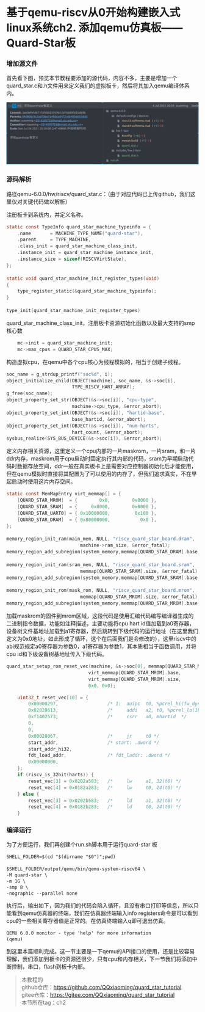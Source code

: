 # 基于qemu-riscv从0开始构建嵌入式linux系统ch2. 添加qemu仿真板——Quard-Star板

### 增加源文件

首先看下图，预览本节教程要添加的源代码，内容不多，主要是增加一个quard_star.c和.h文件用来定义我们的虚拟板卡，然后将其加入qemu编译体系内。

![ch2-0](./img/ch2-0.png)

### 源码解析

路径qemu-6.0.0/hw/riscv/quard_star.c：（由于对应代码已上传github，我们这里仅对关键代码做以解析）

注册板卡到系统内，并定义名称。

```c
static const TypeInfo quard_star_machine_typeinfo = {
    .name       = MACHINE_TYPE_NAME("quard-star"),
    .parent     = TYPE_MACHINE,
    .class_init = quard_star_machine_class_init,
    .instance_init = quard_star_machine_instance_init,
    .instance_size = sizeof(RISCVVirtState),
};

static void quard_star_machine_init_register_types(void)
{
    type_register_static(&quard_star_machine_typeinfo);
}

type_init(quard_star_machine_init_register_types)
```

quard_star_machine_class_init，注册板卡资源初始化函数以及最大支持的smp核心数

```c
    mc->init = quard_star_machine_init;
    mc->max_cpus = QUARD_STAR_CPUS_MAX;
```

构造虚拟cpu，在qemu中各个cpu核心为线程模拟的，相当于创建子线程。

```c
soc_name = g_strdup_printf("soc%d", i);
object_initialize_child(OBJECT(machine), soc_name, &s->soc[i],
                        TYPE_RISCV_HART_ARRAY);
g_free(soc_name);
object_property_set_str(OBJECT(&s->soc[i]), "cpu-type",
                        machine->cpu_type, &error_abort);
object_property_set_int(OBJECT(&s->soc[i]), "hartid-base",
                        base_hartid, &error_abort);
object_property_set_int(OBJECT(&s->soc[i]), "num-harts",
                        hart_count, &error_abort);
sysbus_realize(SYS_BUS_DEVICE(&s->soc[i]), &error_abort);
```

定义内存相关资源，这里定义一个cpu内部的一片maskrom，一片sram，和一片ddr内存，maskrom用于cpu启动时固定执行其内部的代码，sram为早期启动代码时数据存放空间，ddr一般在真实板卡上是需要对应控制器初始化后才能使用，但在qemu模拟时直接将其配置为了可以使用的内存了，但我们追求真实，不在早起启动时使用这片内存空间。

```c
static const MemMapEntry virt_memmap[] = {
    [QUARD_STAR_MROM]  = {        0x0,        0x8000 },
    [QUARD_STAR_SRAM]  = {     0x8000,        0x8000 },
    [QUARD_STAR_UART0] = { 0x10000000,         0x100 },
    [QUARD_STAR_DRAM]  = { 0x80000000,           0x0 },
};

memory_region_init_ram(main_mem, NULL, "riscv_quard_star_board.dram",
                           machine->ram_size, &error_fatal);
memory_region_add_subregion(system_memory,memmap[QUARD_STAR_DRAM].base,main_mem);

memory_region_init_ram(sram_mem, NULL, "riscv_quard_star_board.sram",
                           memmap[QUARD_STAR_SRAM].size, &error_fatal);
memory_region_add_subregion(system_memory,memmap[QUARD_STAR_SRAM].base, sram_mem);

memory_region_init_rom(mask_rom, NULL, "riscv_quard_star_board.mrom",
                           memmap[QUARD_STAR_MROM].size, &error_fatal);
memory_region_add_subregion(system_memory,memmap[QUARD_STAR_MROM].base,  mask_rom);

```

加载maskrom的固件到mrom区域，这段代码是使用汇编代码编写编译器生成的二进制指令数据，功能如注释描述，主要功能将cpu hart id值加载到a0寄存器，设备树文件基地址加载到a1寄存器，然后跳转到下级代码的运行地址（在这里我们定义为0x0地址，如此形成了循环，这个在后面我们是会修改的），这里riscv中的abi规范规定a0寄存器为参数0，a1寄存器为参数1，其本质相当于函数调用，并将cpu id和下级设备树基地址传入下级代码。

```c
quard_star_setup_rom_reset_vec(machine, &s->soc[0], memmap[QUARD_STAR_MROM].base,
                              virt_memmap[QUARD_STAR_MROM].base,
                              virt_memmap[QUARD_STAR_MROM].size,
                              0x0, 0x0);
```

```c
    uint32_t reset_vec[10] = {
        0x00000297,                  /* 1:  auipc  t0, %pcrel_hi(fw_dyn) */
        0x02828613,                  /*     addi   a2, t0, %pcrel_lo(1b) */
        0xf1402573,                  /*     csrr   a0, mhartid  */
        0,
        0,
        0x00028067,                  /*     jr     t0 */
        start_addr,                  /* start: .dword */
        start_addr_hi32,
        fdt_load_addr,               /* fdt_laddr: .dword */
        0x00000000,
    };
    if (riscv_is_32bit(harts)) {
        reset_vec[3] = 0x0202a583;   /*     lw     a1, 32(t0) */
        reset_vec[4] = 0x0182a283;   /*     lw     t0, 24(t0) */
    } else {
        reset_vec[3] = 0x0202b583;   /*     ld     a1, 32(t0) */
        reset_vec[4] = 0x0182b283;   /*     ld     t0, 24(t0) */
    }
```

### 编译运行

为了方便运行，我们再创建个run.sh脚本用于运行quard-star 板

```shell
SHELL_FOLDER=$(cd "$(dirname "$0")";pwd)

$SHELL_FOLDER/output/qemu/bin/qemu-system-riscv64 \
-M quard-star \
-m 1G \
-smp 8 \
-nographic --parallel none
```

执行后，输出如下，因为我们的代码会陷入循环，且没有串口打印等信息，所以只能看到qemu仿真器的终端，我们在仿真器终端输入info registers命令是可以看到cpu的一些相关寄存器值是正常的。在仿真终端输入q即可退出仿真。

```
QEMU 6.0.0 monitor - type 'help' for more information
(qemu) 
```

到这里本篇顺利完成。这一节主要是一下qemu的API接口的使用，还是比较容易理解，我们添加到板卡的资源还很少，只有cpu和内存相关，下一节我们将添加中断控制，串口，flash到板卡内部。


> 本教程的<br>github仓库：https://github.com/QQxiaoming/quard_star_tutorial<br>gitee仓库：https://gitee.com/QQxiaoming/quard_star_tutorial<br>本节所在tag：ch2